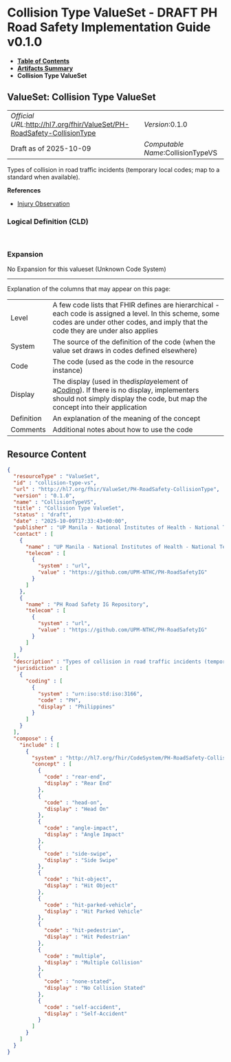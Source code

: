 # Collision Type ValueSet - DRAFT PH Road Safety Implementation Guide v0.1.0

* [**Table of Contents**](toc.md)
* [**Artifacts Summary**](artifacts.md)
* **Collision Type ValueSet**

## ValueSet: Collision Type ValueSet 

| | |
| :--- | :--- |
| *Official URL*:http://hl7.org/fhir/ValueSet/PH-RoadSafety-CollisionType | *Version*:0.1.0 |
| Draft as of 2025-10-09 | *Computable Name*:CollisionTypeVS |

 
Types of collision in road traffic incidents (temporary local codes; map to a standard when available). 

 **References** 

* [Injury Observation](StructureDefinition-RS-Observation.md)

### Logical Definition (CLD)

 

### Expansion

No Expansion for this valueset (Unknown Code System)

-------

 Explanation of the columns that may appear on this page: 

| | |
| :--- | :--- |
| Level | A few code lists that FHIR defines are hierarchical - each code is assigned a level. In this scheme, some codes are under other codes, and imply that the code they are under also applies |
| System | The source of the definition of the code (when the value set draws in codes defined elsewhere) |
| Code | The code (used as the code in the resource instance) |
| Display | The display (used in the*display*element of a[Coding](http://hl7.org/fhir/R4/datatypes.html#Coding)). If there is no display, implementers should not simply display the code, but map the concept into their application |
| Definition | An explanation of the meaning of the concept |
| Comments | Additional notes about how to use the code |



## Resource Content

```json
{
  "resourceType" : "ValueSet",
  "id" : "collision-type-vs",
  "url" : "http://hl7.org/fhir/ValueSet/PH-RoadSafety-CollisionType",
  "version" : "0.1.0",
  "name" : "CollisionTypeVS",
  "title" : "Collision Type ValueSet",
  "status" : "draft",
  "date" : "2025-10-09T17:33:43+00:00",
  "publisher" : "UP Manila - National Institutes of Health - National Telehealth Center",
  "contact" : [
    {
      "name" : "UP Manila - National Institutes of Health - National Telehealth Center",
      "telecom" : [
        {
          "system" : "url",
          "value" : "https://github.com/UPM-NTHC/PH-RoadSafetyIG"
        }
      ]
    },
    {
      "name" : "PH Road Safety IG Repository",
      "telecom" : [
        {
          "system" : "url",
          "value" : "https://github.com/UPM-NTHC/PH-RoadSafetyIG"
        }
      ]
    }
  ],
  "description" : "Types of collision in road traffic incidents (temporary local codes; map to a standard when available).",
  "jurisdiction" : [
    {
      "coding" : [
        {
          "system" : "urn:iso:std:iso:3166",
          "code" : "PH",
          "display" : "Philippines"
        }
      ]
    }
  ],
  "compose" : {
    "include" : [
      {
        "system" : "http://hl7.org/fhir/CodeSystem/PH-RoadSafety-CollisionType",
        "concept" : [
          {
            "code" : "rear-end",
            "display" : "Rear End"
          },
          {
            "code" : "head-on",
            "display" : "Head On"
          },
          {
            "code" : "angle-impact",
            "display" : "Angle Impact"
          },
          {
            "code" : "side-swipe",
            "display" : "Side Swipe"
          },
          {
            "code" : "hit-object",
            "display" : "Hit Object"
          },
          {
            "code" : "hit-parked-vehicle",
            "display" : "Hit Parked Vehicle"
          },
          {
            "code" : "hit-pedestrian",
            "display" : "Hit Pedestrian"
          },
          {
            "code" : "multiple",
            "display" : "Multiple Collision"
          },
          {
            "code" : "none-stated",
            "display" : "No Collision Stated"
          },
          {
            "code" : "self-accident",
            "display" : "Self-Accident"
          }
        ]
      }
    ]
  }
}

```
